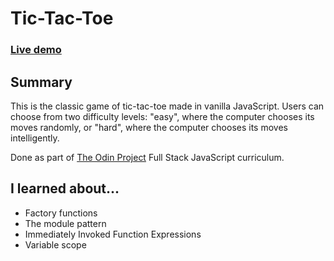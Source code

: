 # Tic-Tac-Toe

### [Live demo](https://s-hens.github.io/tic-tac-toe/)

## Summary

This is the classic game of tic-tac-toe made in vanilla JavaScript. Users can choose from two difficulty levels: "easy", where the computer chooses its moves randomly, or "hard", where the computer chooses its moves intelligently.

Done as part of [The Odin Project](https://www.theodinproject.com/) Full Stack JavaScript curriculum.

## I learned about...

- Factory functions
- The module pattern
- Immediately Invoked Function Expressions
- Variable scope